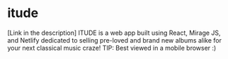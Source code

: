 # itude
 [Link in the description] ITUDE is a web app built using React, Mirage JS, and Netlify dedicated to selling pre-loved and brand new albums alike for your next classical music craze! TIP: Best viewed in a mobile browser :)
